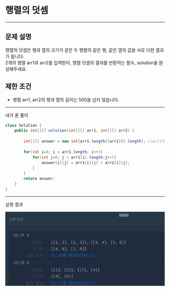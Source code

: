 # 행렬의 덧셈
***

## 문제 설명
행렬의 덧셈은 행과 열의 크기가 같은 두 행렬의 같은 행, 같은 열의 값을 서로 더한 결과가 됩니다.  
2개의 행렬 arr1과 arr2를 입력받아, 행렬 덧셈의 결과를 반환하는 함수, solution을 완성해주세요.

## 제한 조건
* 행렬 arr1, arr2의 행과 열의 길이는 500을 넘지 않습니다.

***
내가 푼 풀이
```java
class Solution {
    public int[][] solution(int[][] arr1, int[][] arr2) {
 
        int[][] answer = new int[arr1.length][arr1[0].length]; //arr1의 행과 열의 길이만큼 초기화

        for(int i=0; i < arr1.length; i++){
            for(int j=0; j < arr1[i].length;j++){
                answer[i][j] = arr1[i][j] + arr2[i][j];
            }
        }
        return answer;
    }
}
```

***
실행 결과

![img.png](img.png)